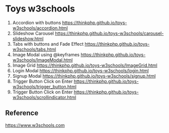 # Toys w3schools

1. Accordion with buttons https://thinkphp.github.io/toys-w3schools/accordion.html
2. Slideshow Carousel https://thinkphp.github.io/toys-w3schools/carousel-slideshow.html
3. Tabs with buttons and Fade Effect https://thinkphp.github.io/toys-w3schools/tabs.html
4. Image Modal using @keyframes https://thinkphp.github.io/toys-w3schools/ImageModal.html 
5. Image Grid https://thinkphp.github.io/toys-w3schools/ImageGrid.html
6. Login Modal https://thinkphp.github.io/toys-w3schools/login.html
7. Signup Modal https://thinkphp.github.io/toys-w3schools/signup.html
8. Trigger Button Click on Enter https://thinkphp.github.io/toys-w3schools/trigger_button.html
9. Trigger Button Click on Enter https://thinkphp.github.io/toys-w3schools/scrollindicator.html

## Reference

   https://www.w3schools.com
